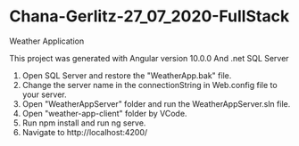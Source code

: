 # Chana-Gerlitz-27_07_2020-FullStack
Weather Application


This project was generated with Angular version 10.0.0 And .net SQL Server
1. Open SQL Server and restore the "WeatherApp.bak" file.
2. Change the server name in the connectionString in Web.config file to your server. 
1. Open "WeatherAppServer" folder and run the WeatherAppServer.sln file. 
2. Open "weather-app-client" folder by VCode.
3. Run npm install and run ng serve. 
4. Navigate to http://localhost:4200/
